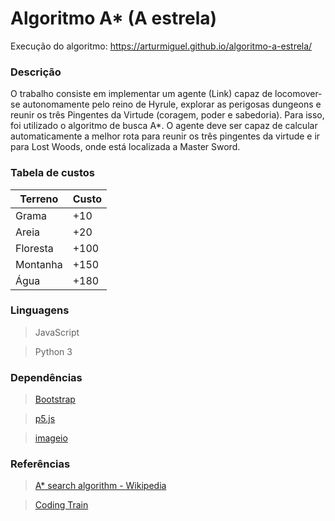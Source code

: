 # Algoritmo A* (A estrela)

Execução do algoritmo: https://arturmiguel.github.io/algoritmo-a-estrela/

### Descrição
O trabalho consiste em implementar um agente (Link) capaz de locomover-se autonomamente pelo reino de Hyrule, explorar as perigosas dungeons e reunir os três Pingentes da Virtude (coragem, poder e sabedoria). Para isso, foi utilizado o algoritmo de busca A*. O agente deve ser capaz de calcular automaticamente a melhor rota para reunir os três pingentes da virtude e ir para Lost Woods, onde está localizada a Master Sword.

### Tabela de custos
| Terreno | Custo |
| --- | --- |
| Grama | +10|
| Areia | +20|
| Floresta | +100|
| Montanha | +150|
| Água | +180|

### Linguagens 
> JavaScript

> Python 3

### Dependências
> [Bootstrap](https://getbootstrap.com/)

> [p5.js](https://p5js.org/)

> [imageio](https://imageio.github.io/)

### Referências
> [A* search algorithm - Wikipedia](https://en.wikipedia.org/wiki/A*_search_algorithm)

> [Coding Train](https://thecodingtrain.com/)
